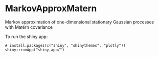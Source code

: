 # MarkovApproxMatern

Markov approximation of one-dimensional stationary Gaussian processes with Matérn covariance

To run the shiny app:

```{r}
# install.packages(c("shiny", "shinythemes", "plotly"))
shiny::runApp("shiny_app/")
```